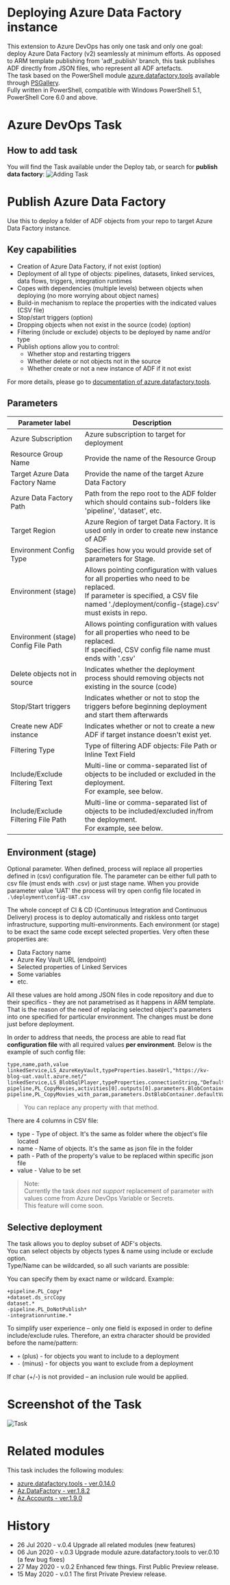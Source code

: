 # Deploying Azure Data Factory instance

This extension to Azure DevOps has only one task and only one goal: deploy Azure Data Factory (v2) seamlessly at minimum efforts.
As opposed to ARM template publishing from 'adf_publish' branch, this task publishes ADF directly from JSON files, who represent all ADF artefacts.  
The task based on the PowerShell module [azure.datafactory.tools](https://github.com/SQLPlayer/azure.datafactory.tools) available through [PSGallery](https://www.powershellgallery.com/packages/azure.datafactory.tools/).  
Fully written in PowerShell, compatible with Windows PowerShell 5.1, PowerShell Core 6.0 and above.


# Azure DevOps Task

## How to add task
You will find the Task available under the Deploy tab, or search for **publish data factory**:
![Adding Task](images/add-task.png)

# Publish Azure Data Factory
Use this to deploy a folder of ADF objects from your repo to target Azure Data Factory instance.  


## Key capabilities

* Creation of Azure Data Factory, if not exist (option)
* Deployment of all type of objects: pipelines, datasets, linked services, data flows, triggers, integration runtimes
* Copes with dependencies (multiple levels) between objects when deploying (no more worrying about object names)
* Build-in mechanism to replace the properties with the indicated values (CSV file)
* Stop/start triggers (option)
* Dropping objects when not exist in the source (code) (option)
* Filtering (include or exclude) objects to be deployed by name and/or type
* Publish options allow you to control:
  * Whether stop and restarting triggers
  * Whether delete or not objects not in the source
  * Whether create or not a new instance of ADF if it not exist

For more details, please go to [documentation of azure.datafactory.tools](https://github.com/SQLPlayer/azure.datafactory.tools/blob/master/README.md).


## Parameters
|Parameter label|Description|
|--|--|
| Azure Subscription | Azure subscription to target for deployment |
| Resource Group Name | Provide the name of the Resource Group |
| Target Azure Data Factory Name | Provide the name of the target Azure Data Factory|
| Azure Data Factory Path | Path from the repo root to the ADF folder which should contains sub-folders like 'pipeline', 'dataset', etc.|
| Target Region | Azure Region of target Data Factory. It is used only in order to create new instance of ADF|
| Environment Config Type | Specifies how you would provide set of parameters for Stage.  |
| Environment (stage) | Allows pointing configuration with values for all properties who need to be replaced. <br/> If parameter is specified, a CSV file named './deployment/config-{stage}.csv' must exists in repo.|
| Environment (stage) Config File Path | Allows pointing configuration with values for all properties who need to be replaced. <br/>If specified, CSV config file name must ends with '.csv'|
| Delete objects not in source | Indicates whether the deployment process should removing objects not existing in the source (code)|
| Stop/Start triggers | Indicates whether or not to stop the triggers before beginning deployment and start them afterwards|
| Create new ADF instance | Indicates whether or not to create a new ADF if target instance doesn't exist yet.|
| Filtering Type | Type of filtering ADF objects: File Path or Inline Text Field |
| Include/Exclude Filtering Text | Multi-line or comma-separated list of objects to be included or excluded in the deployment. <br/>For example, see below. |
| Include/Exclude Filtering File Path | Multi-line or comma-separated list of objects to be included/excluded in/from the deployment. <br/>For example, see below. | 


## Environment (stage) 

Optional parameter. When defined, process will replace all properties defined in (csv) configuration file.
The parameter can be either full path to csv file (must ends with .csv) or just stage name.
When you provide parameter value 'UAT' the process will try open config file located in `.\deployment\config-UAT.csv`

The whole concept of CI & CD (Continuous Integration and Continuous Delivery) process is to deploy automatically and riskless onto target infrastructure, supporting multi-environments. Each environment (or stage) to be exact the same code except selected properties. Very often these properties are:  
- Data Factory name
- Azure Key Vault URL (endpoint)
- Selected properties of Linked Services 
- Some variables
- etc.

All these values are hold among JSON files in code repository and due to their specifics - they are not parametrised as it happens in ARM template.
That is the reason of the need of replacing selected object's parameters into one specified for particular environment. The changes must be done just before deployment.

In order to address that needs, the process are able to read flat **configuration file** with all required values **per environment**. Below is the example of such config file:
```
type,name,path,value
linkedService,LS_AzureKeyVault,typeProperties.baseUrl,"https://kv-blog-uat.vault.azure.net/"
linkedService,LS_BlobSqlPlayer,typeProperties.connectionString,"DefaultEndpointsProtocol=https;AccountName=blobstorageuat;EndpointSuffix=core.windows.net;"
pipeline,PL_CopyMovies,activities[0].outputs[0].parameters.BlobContainer,UAT
pipeline,PL_CopyMovies_with_param,parameters.DstBlobContainer.defaultValue,UAT
```
> You can replace any property with that method.

There are 4 columns in CSV file:
- type - Type of object. It's the same as folder where the object's file located
- name - Name of objects. It's the same as json file in the folder
- path - Path of the property's value to be replaced within specific json file
- value - Value to be set

> Note:  
> Currently the task *does not support* replacement of parameter with values come from Azure DevOps Variable or Secrets.  
> This feature will come soon.

## Selective deployment
The task allows you to deploy subset of ADF's objects.   
You can select objects by objects types & name using include or exclude option.  
Type/Name can be wildcarded, so all such variants are possible:

You can specify them by exact name or wildcard. 
  Example:  
  ```
  +pipeline.PL_Copy*  
  +dataset.ds_srcCopy  
  dataset.*  
  -pipeline.PL_DoNotPublish*  
  -integrationruntime.*
  ```
To simplify user experience – only one field is exposed in order to define include/exclude rules.
Therefore, an extra character should be provided before the name/pattern:
* `+` (plus) - for objects you want to include to a deployment
* `-` (minus) - for objects you want to exclude from a deployment  

If char (+/-) is not provided – an inclusion rule would be applied.






# Screenshot of the Task 
![Task](images/AzureDevOps-ADF-custom-task-preview-screenshot.png)

# Related modules
This task includes the following modules:  
- [azure.datafactory.tools - ver.0.14.0](https://www.powershellgallery.com/packages/azure.datafactory.tools/0.14.0)
- [Az.DataFactory - ver.1.8.2](https://www.powershellgallery.com/packages/Az.DataFactory/1.8.2)
- [Az.Accounts - ver.1.9.0](https://www.powershellgallery.com/packages/Az.Accounts/1.9.0)

# History
- 26 Jul 2020 - v.0.4   Upgrade all related modules (new features)
- 06 Jun 2020 - v.0.3   Upgrade module azure.datafactory.tools to ver.0.10 (a few bug fixes)
- 27 May 2020 - v.0.2   Enhanced few things. First Public Preview release.
- 15 May 2020 - v.0.1   The first Private Preview release. 
